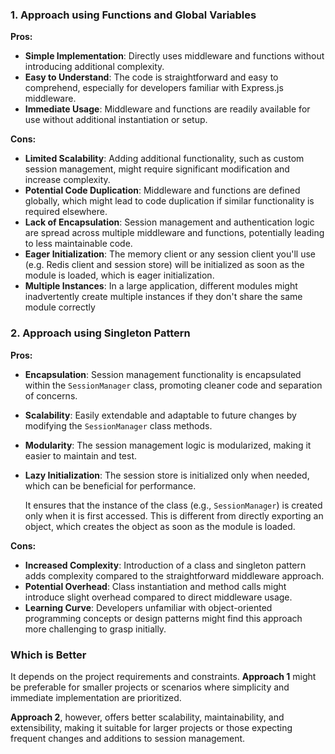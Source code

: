 ### 1. Approach using Functions and Global Variables

**Pros:**

- **Simple Implementation**: Directly uses middleware and functions without introducing additional complexity.
- **Easy to Understand**: The code is straightforward and easy to comprehend, especially for developers familiar with Express.js middleware.
- **Immediate Usage**: Middleware and functions are readily available for use without additional instantiation or setup.

**Cons:**

- **Limited Scalability**: Adding additional functionality, such as custom session management, might require significant modification and increase complexity.
- **Potential Code Duplication**: Middleware and functions are defined globally, which might lead to code duplication if similar functionality is required elsewhere.
- **Lack of Encapsulation**: Session management and authentication logic are spread across multiple middleware and functions, potentially leading to less maintainable code.
- **Eager Initialization**: The memory client or any session client you'll use (e.g. Redis client and session store) will be initialized as soon as the module is loaded, which is eager initialization.
- **Multiple Instances**: In a large application, different modules might inadvertently create multiple instances if they don't share the same module correctly

### 2. Approach using Singleton Pattern

**Pros:**

- **Encapsulation**: Session management functionality is encapsulated within the `SessionManager` class, promoting cleaner code and separation of concerns.
- **Scalability**: Easily extendable and adaptable to future changes by modifying the `SessionManager` class methods.
- **Modularity**: The session management logic is modularized, making it easier to maintain and test.
- **Lazy Initialization**: The session store is initialized only when needed, which can be beneficial for performance.

  It ensures that the instance of the class (e.g., `SessionManager`) is created only when it is first accessed. This is different from directly exporting an object, which creates the object as soon as the module is loaded.

**Cons:**

- **Increased Complexity**: Introduction of a class and singleton pattern adds complexity compared to the straightforward middleware approach.
- **Potential Overhead**: Class instantiation and method calls might introduce slight overhead compared to direct middleware usage.
- **Learning Curve**: Developers unfamiliar with object-oriented programming concepts or design patterns might find this approach more challenging to grasp initially.

### Which is Better

It depends on the project requirements and constraints. **Approach 1** might be preferable for smaller projects or scenarios where simplicity and immediate implementation are prioritized.

**Approach 2**, however, offers better scalability, maintainability, and extensibility, making it suitable for larger projects or those expecting frequent changes and additions to session management.